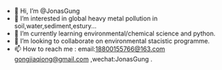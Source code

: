- 👋 Hi, I’m @JonasGung
- 👀 I’m interested in global heavy metal pollution in soil,water,sediment,estury...
- 🌱 I’m currently learning environmental/chemical science and python.
- 💞️ I’m looking to collaborate on environmental stacistic programme.
- 📫 How to reach me : email:18800155766@163.com gongjiaqiong@gmail.com ,wechat:JonasGung .

<!---
JonasGung/JonasGung is a ✨ special ✨ repository because its `README.md` (this file) appears on your GitHub profile.
You can click the Preview link to take a look at your changes.
--->
